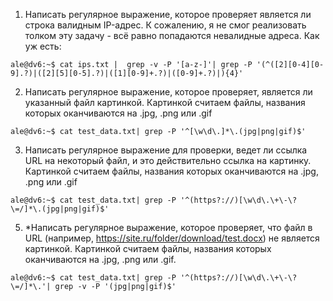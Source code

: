 1. Написать регулярное выражение, которое проверяет является ли строка валидным IP-адрес.
К сожалению, я не смог реализовать толком эту задачу - всё равно попадаются невалидные адреса. Как уж есть:
```
ale@dv6:~$ cat ips.txt |  grep -v -P '[a-z-]'| grep -P '(^([2][0-4][0-9].?)|([2][5][0-5].?)|([1][0-9]+.?)|([0-9]+.?)|){4}'
```
2. Написать регулярное выражение, которое проверяет, является ли указанный файл картинкой. Картинкой считаем файлы, названия которых оканчиваются на .jpg, .png или .gif
```
ale@dv6:~$ cat test_data.txt| grep -P '^[\w\d\.]*\.(jpg|png|gif)$'
```
3. Написать регулярное выражение для проверки, ведет ли ссылка URL на некоторый файл, и это действительно ссылка на картинку. Картинкой считаем файлы, названия которых оканчиваются на .jpg, .png или .gif
```
ale@dv6:~$ cat test_data.txt| grep -P '^(https?://)[\w\d\.\+\-\?\=/]*\.(jpg|png|gif)$'
```
5. *Написать регулярное выражение, которое проверяет, что файл в URL (например, https://site.ru/folder/download/test.docx) не является картинкой. Картинкой считаем файлы, названия которых оканчиваются на .jpg, .png или .gif.
```
ale@dv6:~$ cat test_data.txt| grep -P '^(https?://)[\w\d\.\+\-\?\=/]*\.'| grep -v -P '(jpg|png|gif)$'
```

